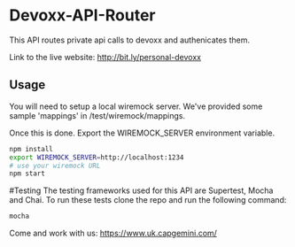 # Devoxx-API-Router

This API routes private api calls to devoxx and authenicates them.

Link to the live website: http://bit.ly/personal-devoxx

## Usage

You will need to setup a local wiremock server. We've provided some sample 'mappings'
in /test/wiremock/mappings.

Once this is done. Export the WIREMOCK_SERVER environment variable.
```bash
npm install
export WIREMOCK_SERVER=http://localhost:1234
# use your wiremock URL
npm start
```

#Testing
The testing frameworks used for this API are Supertest, Mocha and Chai.
To run these tests clone the repo and run the following command:
```bash
mocha
`````

Come and work with us: https://www.uk.capgemini.com/
